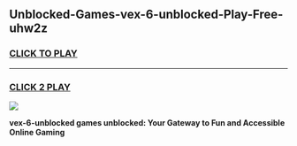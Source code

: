 
## Unblocked-Games-vex-6-unblocked-Play-Free-uhw2z
<h3>
<a href="https://premium76.site?title=vex-6-unblocked&ref=10A">CLICK TO PLAY</a></h3>
<hr>

<h3>
<a href="https://premium76.site?title=vex-6-unblocked&ref=10A">CLICK 2 PLAY</a>
  
</h3>

<a href="https://premium76.site?title=vex-6-unblocked&ref=10A"><img src="https://clearcache.store/games.png"></a>


**vex-6-unblocked games unblocked: Your Gateway to Fun and Accessible Online Gaming**
